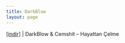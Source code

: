 ```yaml
---
title: DarkBlow
layout: page
---
```


<a href="https://cloud.mail.ru/public/fc34f40b10c6/Darkblow%20%26%20CemShit%20-%20Hayattan%20%C3%87elme" target="_blank">[indir]</a> | DarkBlow & Cemshit &#8211; Hayattan Çelme